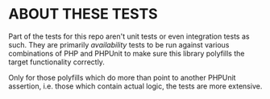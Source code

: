 ABOUT THESE TESTS
=================

Part of the tests for this repo aren't unit tests or even integration tests as such. They are primarily _availability_ tests to be run against various combinations of PHP and PHPUnit to make sure this library polyfills the target functionality correctly.

Only for those polyfills which do more than point to another PHPUnit assertion, i.e. those which contain actual logic, the tests are more extensive.
